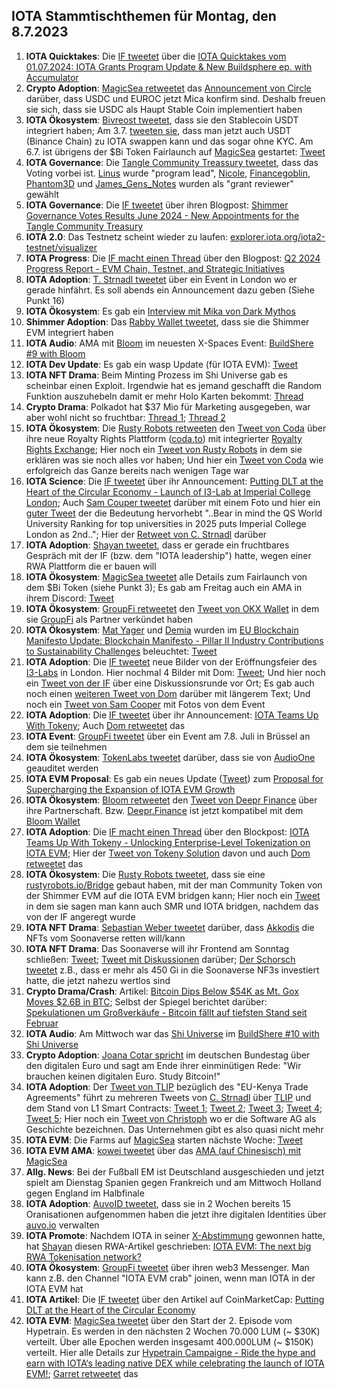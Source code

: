 ## IOTA Stammtischthemen für Montag, den 8.7.2023

1. **IOTA Quicktakes**: Die [IF tweetet]() über die [IOTA Quicktakes vom 01.07.2024: IOTA Grants Program Update & New Buildsphere ep. with Accumulator](https://www.youtube.com/watch?v=5Tti4S8ooiQ)
2. **Crypto Adoption**: [MagicSea retweetet](https://x.com/MagicSeaDEX/status/1807806378427195650) das [Announcement von Circle](https://x.com/jerallaire/status/1807791418489889279) darüber, dass USDC und EUROC jetzt Mica konfirm sind. Deshalb freuen sie sich, dass sie USDC als Haupt Stable Coin implementiert haben
3. **IOTA Ökosystem**: [Bivreost tweetet](https://x.com/bivreost/status/1807822571905106141), dass sie den Stablecoin USDT integriert haben; Am 3.7. [tweeten sie](https://x.com/bivreost/status/1808456229980688450), dass man jetzt auch USDT (Binance Chain) zu IOTA swappen kann und das sogar ohne KYC. Am 6.7. ist übrigens der $Bi Token Fairlaunch auf [MagicSea](https://x.com/MagicSeaDEX) gestartet: [Tweet](https://x.com/MagicSeaDEX/status/1807338289029935384)
4. **IOTA Governance**: Die [Tangle Community Treassury tweetet](https://x.com/TangleTreasury/status/1808026970514399456), dass das Voting vorbei ist. [Linus](https://x.com/LinusNaumann) wurde "program lead", [Nicole](https://x.com/cheerful_nicole), [Financegoblin](https://x.com/finanzgoblin), [Phantom3D](https://x.com/Phantom_3D) und [James_Gens_Notes](https://x.com/STWei8) wurden als "grant reviewer" gewählt
5. **IOTA Governance**: Die [IF tweetet](https://x.com/shimmernet/status/1809225732150694370) über ihren Blogpost: [Shimmer Governance Votes Results June 2024 - New Appointments for the Tangle Community Treasury](https://blog.shimmer.network/governance-votes-results-june-2024/)
6. **IOTA 2.0**: Das Testnetz scheint wieder zu laufen: [explorer.iota.org/iota2-testnet/visualizer](https://explorer.iota.org/iota2-testnet/visualizer/)
7. **IOTA Progress**: Die [IF macht einen Thread](https://x.com/iota/status/1808123464978415915) über den Blogpost: [Q2 2024 Progress Report - EVM Chain, Testnet, and Strategic Initiatives](https://blog.iota.org/q2-2024-progress-report/)
8. **IOTA Adoption**: [T. Strnadl tweetet](https://x.com/archimate/status/1808348072662966710) über ein Event in London wo er gerade hinfährt. Es soll abends ein Announcement dazu geben (Siehe Punkt 16)
9. **IOTA Ökosystem**: Es gab ein [Interview mit Mika von Dark Mythos](https://x.com/DarkMythosIOTA/status/1808135453482070512)
10. **Shimmer Adoption**: Das [Rabby Wallet tweetet](https://x.com/Rabby_io/status/1808123544053719490), dass sie die Shimmer EVM integriert haben
11. **IOTA Audio**: AMA mit [Bloom](https://x.com/bloomwalletio) im neuesten X-Spaces Event: [BuildShere #9 with Bloom](https://x.com/iota/status/1806673914665259486)
12. **IOTA Dev Update**: Es gab ein wasp Update (für IOTA EVM): [Tweet](https://x.com/Vrom14286662/status/1808396724618084461)
13. **IOTA NFT Drama**: Beim Minting Prozess im Shi Universe gab es scheinbar einen Exploit. Irgendwie hat es jemand geschafft die Random Funktion auszuhebeln damit er mehr Holo Karten bekommt: [Thread](https://x.com/servrox/status/1808778283296673914)
14. **Crypto Drama**: Polkadot hat $37 Mio für Marketing ausgegeben, war aber wohl nicht so fruchtbar: [Thread 1](https://x.com/DefiIgnas/status/1807784567241351286); [Thread 2](https://x.com/stacy_muur/status/1808084118519140370)
15. **IOTA Ökosystem**: Die [Rusty Robots retweeten](https://x.com/RustyRobotCC/status/1808477544280096800) den [Tweet von Coda](https://x.com/coda_digital/status/1808476630479691803) über ihre neue Royalty Rights Plattform ([coda.to](http://coda.to/)) mit integrierter [Royalty Rights Exchange](http://coda.to/exchange); Hier noch ein [Tweet von Rusty Robots](https://x.com/RustyRobotCC/status/1808843359751963049) in dem sie erklären was sie noch alles vor haben; Und hier ein [Tweet von Coda](https://x.com/coda_digital/status/1810217023059681292) wie erfolgreich das Ganze bereits nach wenigen Tage war
16. **IOTA Science**: Die [IF tweetet](https://x.com/iota/status/1808542476044489032) über ihr Announcement: [Putting DLT at the Heart of the Circular Economy - Launch of I3-Lab at Imperial College London](https://blog.iota.org/iota-imperial-i3-lab-launch/); Auch [Sam Couper tweetet](https://x.com/camsooper/status/1808536397243953570) darüber mit einem Foto und hier ein [guter Tweet](https://x.com/Aekyus/status/1808567923310469342) der die Bedeutung hervorhebt "..Bear in mind the QS World University Ranking for top universities in 2025 puts Imperial College London as 2nd.."; Hier der [Retweet von C. Strnadl](https://x.com/archimate/status/1808557162287018187) darüber
17. **IOTA Adoption**: [Shayan tweetet](https://x.com/oroogle/status/1808554445560508649), dass er gerade ein fruchtbares Gespräch mit der IF (bzw. dem "IOTA leadership") hatte, wegen einer RWA Plattform die er bauen will
18. **IOTA Ökosystem**: [MagicSea tweetet](https://x.com/MagicSeaDEX/status/1808591734508532138) alle Details zum Fairlaunch von dem $Bi Token (siehe Punkt 3); Es gab am Freitag auch ein AMA in ihrem Discord: [Tweet](https://x.com/MagicSeaDEX/status/1808748053060370681)
19. **IOTA Ökosystem**: [GroupFi retweetet](https://x.com/groupfi_ai/status/1808726293548314934) den [Tweet von OKX Wallet](https://x.com/okxweb3/status/1808538092954845327) in dem sie [GroupFi](https://x.com/groupfi_ai) als Partner verkündet haben
20. **IOTA Ökosystem**: [Mat Yager](https://x.com/Mat_Yarger) und [Demia](https://x.com/_Demia) wurden im [EU Blockchain Manifesto Update: Blockchain Manifesto - Pillar II Industry Contributions to Sustainability Challenges](https://blockchain-manifesto.eu/onewebmedia/Blockchain%20Manifesto%20Pillar%20II%20-%20Industry%20contribution%20to%20sustainability%20challenges.pdf) beleuchtet: [Tweet](https://x.com/validvent/status/1808456216890224800)
21. **IOTA Adoption**: Die [IF tweetet](https://x.com/iota/status/1808833219623616517) neue Bilder von der Eröffnungsfeier des [I3-Labs](https://www.imperial.ac.uk/iota-infrastructures-lab/about-us/) in London. Hier nochmal 4 Bilder mit Dom: [Tweet](https://x.com/iotanews/status/1808805213718880264); Und hier noch ein [Tweet von der IF](https://x.com/iota/status/1808840244466209259) über eine Diskussionsrunde vor Ort; Es gab auch noch einen [weiteren Tweet von Dom](https://x.com/DomSchiener/status/1808844098729636125) darüber mit längerem Text; Und noch ein [Tweet von Sam Cooper](https://x.com/camsooper/status/1808536397243953570) mit Fotos von dem Event
22. **IOTA Adoption**: Die [IF tweetet](https://x.com/iota/status/1808848246472683827) über ihr Announcement: [IOTA Teams Up With Tokeny](https://blog.iota.org/iota-teams-up-with-tokeny/); Auch [Dom retweetet](https://x.com/DomSchiener/status/1809132505410228486) das
23. **IOTA Event**: [GroupFi tweetet](https://x.com/groupfi_ai/status/1808800689142788262) über ein Event am 7.8. Juli in Brüssel an dem sie teilnehmen
24. **IOTA Ökosystem**: [TokenLabs tweetet](https://x.com/TokenLabsX/status/1808839333446578281) darüber, dass sie von [AudioOne](https://x.com/auditone_dao) geauditet werden
25. **IOTA EVM Proposal**: Es gab ein neues Update ([Tweet](https://x.com/Vrom14286662/status/1808849311758737425)) zum [Proposal for Supercharging the Expansion of IOTA EVM Growth](https://govern.iota.org/t/igp-0005-a-proposal-for-supercharging-the-expansion-of-iota-evm-growth/1756/1)
26. **IOTA Ökosystem**: [Bloom retweetet](https://x.com/bloomwalletio/status/1809259166625870293) den [Tweet von Deepr Finance](https://x.com/DeeprFinance/status/1809231064809849108) über ihre Partnerschaft. Bzw. [Deepr.Finance](https://www.deepr.finance/) ist jetzt kompatibel mit dem [Bloom Wallet](https://bloomwallet.io/)
27. **IOTA Adoption**: Die [IF macht einen Thread](https://x.com/iota/status/1808848246472683827) über den Blockpost: [IOTA Teams Up With Tokeny - Unlocking Enterprise-Level Tokenization on IOTA EVM](https://blog.iota.org/iota-teams-up-with-tokeny/); Hier der [Tweet von Tokeny Solution](https://x.com/TokenySolutions/status/1808850753080950820) davon und auch [Dom retweetet](https://x.com/DomSchiener/status/1809132505410228486) das
28. **IOTA Ökosystem**: Die [Rusty Robots tweetet](https://x.com/RustyRobotCC/status/1809579026715197846), dass sie eine [rustyrobots.io/Bridge](https://www.rustyrobot.io/bridge) gebaut haben, mit der man Community Token von der Shimmer EVM auf die IOTA EVM bridgen kann; Hier noch ein [Tweet](https://x.com/RustyRobotCC/status/1809940804225425660) in dem sie sagen man kann auch SMR und IOTA bridgen, nachdem das von der IF angeregt wurde
29. **IOTA NFT Drama**: [Sebastian Weber tweetet](https://x.com/Sebasti65365174/status/1808849257929085124) darüber, dass [Akkodis](https://x.com/akkodis_global) die NFTs vom Soonaverse retten will/kann
30. **IOTA NFT Drama**: Das Soonaverse will ihr Frontend am Sonntag schließen: [Tweet](https://x.com/soon_labs/status/1809471678428373118); [Tweet mit Diskussionen](https://x.com/Vrom14286662/status/1809842964681671149) darüber; [Der Schorsch tweetet](https://x.com/D3rSchosch/status/1809937082984648712) z.B., dass er mehr als 450 Gi in die Soonaverse NF3s investiert hatte, die jetzt nahezu wertlos sind
31. **Crypto Drama/Crash**: Artikel: [Bitcoin Dips Below $54K as Mt. Gox Moves $2.6B in BTC](https://www.coindesk.com/markets/2024/07/05/bitcoin-dips-below-54k-as-mt-gox-moves-26b-in-btc/); Selbst der Spiegel berichtet darüber: [Spekulationen um Großverkäufe - Bitcoin fällt auf tiefsten Stand seit Februar](https://x.com/derspiegel/status/1809185851999711561)
32. **IOTA Audio**: Am Mittwoch war das [Shi Universe](https://x.com/Shiuniverse) im [BuildShere #10 with Shi Universe](https://x.com/iota/status/1809180431381639370)
33. **Crypto Adoption**: [Joana Cotar spricht](https://x.com/CollinBrownXRP/status/1809931621992403330) im deutschen Bundestag über den digitalen Euro und sagt am Ende ihrer einminütigen Rede: "Wir brauchen keinen digitalen Euro. Study Bitcoin!"
34. **IOTA Adoption**: Der [Tweet von TLIP](https://x.com/TLIP_io/status/1809241889830326463) bezüglich des "EU-Kenya Trade Agreements" führt zu mehreren Tweets von [C. Strnadl](https://x.com/archimate) über [TLIP](https://x.com/TLIP_io) und dem Stand von L1 Smart Contracts: [Tweet 1](https://x.com/archimate/status/1809620179988394352); [Tweet 2](https://x.com/archimate/status/1809621146045690033); [Tweet 3](https://x.com/archimate/status/1809871007563337818); [Tweet 4](https://x.com/archimate/status/1809879868584136965); [Tweet 5](https://x.com/archimate/status/1809922833323008192); Hier noch ein [Tweet von Christoph](https://x.com/archimate/status/1809947222039011460) wo er die Software AG als Geschichte bezeichnen. Das Unternehmen gibt es also quasi nicht mehr
35. **IOTA EVM**: Die Farms auf [MagicSea](https://x.com/MagicSeaDEX) starten nächste Woche: [Tweet](https://x.com/MagicSeaDEX/status/1809463528400544141)
36. **IOTA EVM AMA**: [kowei tweetet](https://x.com/kowei1995/status/1809422986237341841) über das [AMA (auf Chinesisch) mit MagicSea](https://medium.com/iota%E6%84%9B%E5%A5%BD%E8%80%85%E4%B8%AD%E6%96%87%E7%A4%BE%E7%BE%A4-iota-taiwan-community/iota-%E4%B8%AD%E6%96%87%E7%A4%BE%E7%BE%A4-x-magissea-%E6%96%87%E5%AD%97ama-with-english-version-664506496a72)
37. **Allg. News**: Bei der Fußball EM ist Deutschland ausgeschieden und jetzt spielt am Dienstag Spanien gegen Frankreich und am Mittwoch Holland gegen England im Halbfinale
38. **IOTA Adoption**: [AuvoID tweetet](https://x.com/AuvoDigital/status/1810175360476094628), dass sie in 2 Wochen bereits 15 Oranisationen aufgenommen haben die jetzt ihre digitalen Identities über [auvo.io](https://auvo.io/) verwalten
39. **IOTA Promote**: Nachdem IOTA in seiner [X-Abstimmung](https://x.com/oroogle/status/1809572343305454037) gewonnen hatte, hat [Shayan](https://x.com/oroogle/status/1810059953018962360) diesen RWA-Artikel geschrieben: [IOTA EVM: The next big RWA Tokenisation network?](https://medium.com/tat-telegraph/iota-evm-the-next-big-rwa-tokenisation-network-1de9dc1bd9dd)
40. **IOTA Ökosystem**: [GroupFi tweetet](https://x.com/groupfi_ai/status/1810231580130193583) über ihren web3 Messenger. Man kann z.B. den Channel "IOTA EVM crab" joinen, wenn man IOTA in der IOTA EVM hat
41. **IOTA Artikel**: Die [IF tweetet](https://x.com/iota/status/1810016743466602978) über den Artikel auf CoinMarketCap: [Putting DLT at the Heart of the Circular Economy](https://coinmarketcap.com/community/articles/66857dd151cd6f2ea3cead1c/)
42. **IOTA EVM**: [MagicSea tweetet](https://x.com/MagicSeaDEX/status/1810038828473921574) über den Start der 2. Episode vom Hypetrain. Es werden in den nächsten 2 Wochen 70.000 LUM (~ $30K) verteilt. Über alle Epochen werden insgesamt 400.000LUM (~ $150K) verteilt. Hier alle Details zur [Hypetrain Campaigne - Ride the hype and earn with IOTA‘s leading native DEX while celebrating the launch of IOTA EVM!](https://docs.magicsea.finance/welcome/hypetrain-campaign); [Garret retweetet](https://x.com/GarrettBullish/status/1810232961251623339) das
